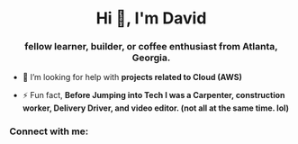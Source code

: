 <h1 align="center">Hi 👋, I'm David</h1>
<h3 align="center">fellow learner, builder, or coffee enthusiast from Atlanta, Georgia.</h3>

- 🤝 I’m looking for help with **projects related to Cloud (AWS)**

- ⚡ Fun fact, **Before Jumping into Tech I was a Carpenter, construction worker, Delivery Driver, and video editor. (not all at the same time. lol)**

<h3 align="left">Connect with me:</h3>
<p align="left">
</p>
